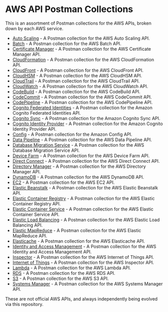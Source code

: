 # AWS API Postman Collections
This is an assortment of Postman collections for the AWS APIs, broken down by each AWS service.

- [Auto Scaling](auto-scaling/README.md) - A Postman collection for the AWS Auto Scaling API.
- [Batch](batch/README.md) - A Postman collection for the AWS Batch API.
- [Certificate Manager](certificate-manager/README.md) - A Postman collection for the AWS Certificate Manager API.
- [CloudFormation](cloudformation/README.md) - A Postman collection for the AWS CloudFormation API.
- [CloudFront](cloudfront/README.md) - A Postman collection for the AWS CloudFront API.
- [CloudHSM](cloudhsm/README.md) - A Postman collection for the AWS CloudHSM API.
- [CloudTrail](cloudtrail/README.md) - A Postman collection for the AWS CloudTrail API.
- [CloudWatch](cloudwatch/README.md) - A Postman collection for the AWS CloudWatch API.
- [CodeBuild](codebuild/README.md) - A Postman collection for the AWS CodeBuild API.
- [CodeCommit](codecommit/README.md) - A Postman collection for the AWS CodeCommit API.
- [CodePipeline](codepipeline/README.md) - A Postman collection for the AWS CodePipeline API.
- [Cognito Federated Identities](cognito-federated-identities/README.md) - A Postman collection for the Amazon Cognito Federated Identities API.
- [Cognito Sync](cognito-sync/README.md) - A Postman collection for the Amazon Cognito Sync API.
- [Cognito Identity Provider](cognito-identity-provider/README.md) - A Postman collection for the Amazon Cognito Identity Provider API.
- [Config](config/README.md) - A Postman collection for the Amazon Config API.
- [Data Pipeline](data-pipeline/README.md) - A Postman collection for the AWS Data Pipeline API.
- [Database Migration Service](database-migration-service/README.md) - A Postman collection for the AWS Database Migration Service API.
- [Device Farm](device-farm/README.md) - A Postman collection for the AWS Device Farm API.
- [Direct Connect](direct-connect/README.md) - A Postman collection for the AWS Direct Connect API.
- [Directory Manager](directory-manager/README.md) - A Postman collection for the AWS Directory Manager API.
- [DynamoDB](dynamodb/README.md) - A Postman collection for the AWS DynamoDB API.
- [EC2](ec2/README.md) - A Postman collection for the AWS EC2 API.
- [Elastic Beanstalk](elastic-beanstalk/README.md) - A Postman collection for the AWS Elastic Beanstalk API.
- [Elastic Container Registry](elastic-container-registry/README.md) - A Postman collection for the AWS Elastic Container Registry API.
- [Elastic Container Service](elastic-container-service/README.md) - A Postman collection for the AWS Elastic Container Service API.
- [Elastic Load Balancing](elastic-load-balancing/README.md) - A Postman collection for the AWS Elastic Load Balancing API.
- [Elastic MapReduce](elastic-mapreduce/README.md) - A Postman collection for the AWS Elastic MapReduce API.
- [Elasticache](elasticache/README.md) - A Postman collection for the AWS Elasticache API.
- [Identity and Access Management](identity-and-access-management/README.md) - A Postman collection for the AWS Identity and Access Management API.
- [Inspector](internet-of-things/README.md) - A Postman collection for the AWS Internet of Things API.
- [Internet of Things](inspector/README.md) - A Postman collection for the AWS Inspector API.
- [Lambda](lambda/README.md) - A Postman collection for the AWS Lambda API.
- [RDS](rds/README.md) - A Postman collection for the AWS RDS API.
- [S3](s3/README.md) - A Postman collection for the AWS S3 API.
- [Systems Manager](systems-manager/README.md) - A Postman collection for the AWS Systems Manager API.

These are not official AWS APIs, and always independently being evolved via this repository.
